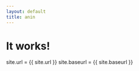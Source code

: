```yaml
---
layout: default
title: anin
---
```

# It works!
site.url = {{ site.url }}
site.baseurl = {{ site.baseurl }}
